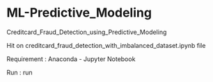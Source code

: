 # ML-Predictive_Modeling

Creditcard_Fraud_Detection_using_Predictive_Modeling

Hit on creditcard_fraud_detection_with_imbalanced_dataset.ipynb file

Requirement : Anaconda - Jupyter Notebook

Run : run
